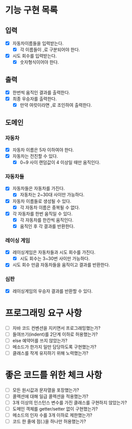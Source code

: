 # 기능 구현 목록

## 입력

- [x] 자동차이름들을 입력받는다.
  - [x] 각 이름들이 ,로 구분되어야 한다.
- [x] 시도 회수를 입력받는다.
  - [x] 숫자형식이어야 한다.

## 출력

- [x] 한번씩 움직인 결과를 출력한다.
- [x] 최종 우승자를 출력한다.
  - [x] 만약 여럿이라면 ,로 조인하여 출력한다.

## 도메인

### 자동차

- [x] 자동차 이름은 5자 이하여야 한다.
- [x] 자동차는 전진할 수 있다. 
  - [x] 0~9 사이 랜덤값이 4 이상일 때만 움직인다.

### 자동차들

- [x] 자동차들은 자동차를 가진다.
  - [x] 자동차는 2~30대 사이만 가능하다.
- [x] 자동차 이름들로 생성될 수 있다.
  - [x] 각 자동차 이름은 중복될 수 없다.
- [x] 각 자동차를 한번 움직일 수 있다.
  - [x] 각 자동차를 한칸씩 움직인다.
  - [x] 움직인 후 각 결과를 반환한다.

### 레이싱 게임

- [x] 레이싱게임은 자동차들과 시도 회수를 가진다.
  - [x] 시도 회수는 3~30번 사이만 가능하다.
- [x] 시도 회수 만큼 자동차들을 움직이고 결과를 반환한다.

### 심판

- [x] 레이싱게임의 우승자 결과를 반환할 수 있다.

# 프로그래밍 요구 사항

- [ ] 자바 코드 컨벤션을 지키면서 프로그래밍했는가?
- [ ] 들여쓰기(indent)를 2단계 이하로 허용했는가?
- [ ] else 예약어를 쓰지 않았는가?
- [ ] 메소드가 한가지 일만 담당하도록 구현했는가?
- [ ] 클래스를 작게 유지하기 위해 노력했는가?

# 좋은 코드를 위한 체크 사항

- [ ] 모든 원시값과 문자열을 포장했는가?
- [ ] 콜렉션에 대해 일급 콜렉션을 적용했는가?
- [ ] 3개 이상의 인스턴스 변수를 가진 클래스를 구현하지 않았는가?
- [ ] 도메인 객체를 getter/setter 없이 구현했는가?
- [ ] 메소드의 인자 수를 3개 이하로 제한했는가?
- [ ] 코드 한 줄에 점(.)을 하나만 허용했는가?
